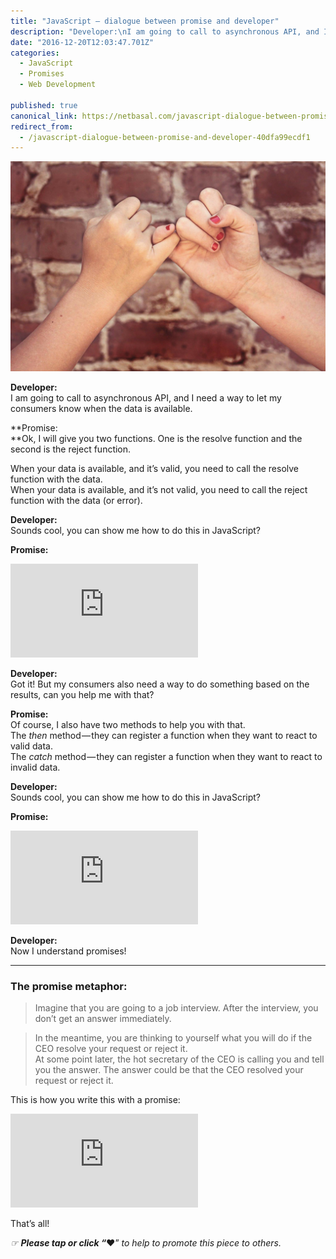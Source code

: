 ```yaml
---
title: "JavaScript — dialogue between promise and developer"
description: "Developer:\nI am going to call to asynchronous API, and I need a way to let my consumers know when the data is available. Promise:\nOk, I will give you two functions. One is the resolve function and…"
date: "2016-12-20T12:03:47.701Z"
categories: 
  - JavaScript
  - Promises
  - Web Development

published: true
canonical_link: https://netbasal.com/javascript-dialogue-between-promise-and-developer-40dfa99ecdf1
redirect_from:
  - /javascript-dialogue-between-promise-and-developer-40dfa99ecdf1
---
```


![](./asset-1.jpeg)

**Developer:**  
I am going to call to asynchronous API, and I need a way to let my consumers know when the data is available.

**Promise:  
**Ok, I will give you two functions. One is the resolve function and the second is the reject function.

When your data is available, and it’s valid, you need to call the resolve function with the data.  
When your data is available, and it’s not valid, you need to call the reject function with the data (or error).

**Developer:**  
Sounds cool, you can show me how to do this in JavaScript?

**Promise:**

<Embed src="https://gist.github.com/NetanelBasal/b1f121c31903beb13473fce37d829ff1.js" aspectRatio={0.357} caption="" />

**Developer:**  
Got it! But my consumers also need a way to do something based on the results, can you help me with that?

**Promise:**  
Of course, I also have two methods to help you with that.  
The _then_ method — they can register a function when they want to react to valid data.  
The _catch_ method — they can register a function when they want to react to invalid data.

**Developer:**   
Sounds cool, you can show me how to do this in JavaScript?

**Promise:**

<Embed src="https://gist.github.com/NetanelBasal/6035e00caa2039047ff43b6c1662cf25.js" aspectRatio={0.357} caption="" />

**Developer:**  
Now I understand promises!

---

### The promise metaphor:

> Imagine that you are going to a job interview. After the interview, you don’t get an answer immediately.

> In the meantime, you are thinking to yourself what you will do if the CEO resolve your request or reject it.  
> At some point later, the hot secretary of the CEO is calling you and tell you the answer. The answer could be that the CEO resolved your request or reject it.

This is how you write this with a promise:

<Embed src="https://gist.github.com/NetanelBasal/b9e423e49840245ac34cad8bcbe42a27.js" aspectRatio={0.357} caption="" />

That’s all!

_☞_ **_Please tap or click “︎_**❤” _to help to promote this piece to others._
